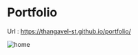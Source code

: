 # Portfolio

Url : https://thangavel-st.github.io/portfolio/

![home](https://github.com/thangavel-st/portfolio/assets/48059986/97762960-c9ef-48ff-a678-69e15dcfe613)
